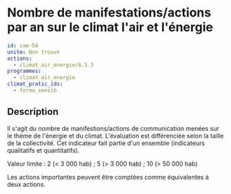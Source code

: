 # Nombre de manifestations/actions par an sur le climat l'air et l'énergie
```yaml
id: cae-54
unite: Non trouvé
actions:
  - climat_air_energie/6.1.3
programmes:
  - climat_air_energie
climat_pratic_ids:
  - forma_sensib
```
## Description
Il s'agit du nombre de manifestions/actions de communication menées sur le thème de l'énergie et du climat. L'évaluation est différenciée selon la taille de la collectivité. Cet indicateur fait partie d'un ensemble (indicateurs qualitatifs et quantitatifs).

Valeur limite : 2 (< 3 000 hab) ; 5 (> 3 000 hab) ; 10 (> 50 000 hab)

Les actions importantes peuvent être comptées comme équivalentes à deux actions.




